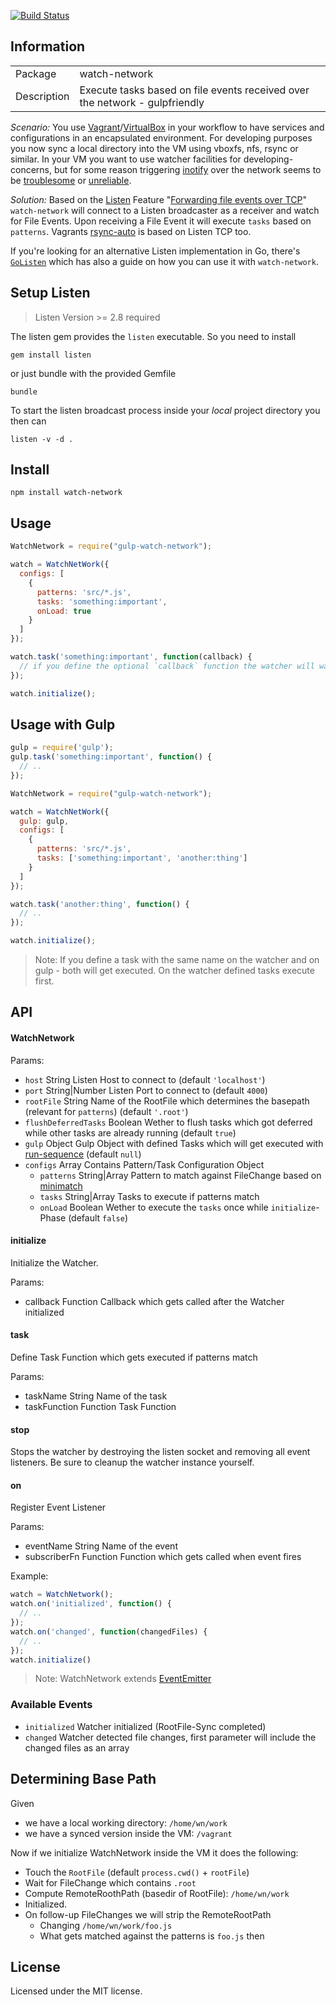 [![Build Status](https://travis-ci.org/efacilitation/watch-network.svg?branch=master)](https://travis-ci.org/efacilitation/watch-network)

## Information

<table>
<tr>
<td>Package</td><td>watch-network</td>
</tr>
<tr>
<td>Description</td>
<td>Execute tasks based on file events received over the network - gulpfriendly</td>
</tr>
</table>

*Scenario:* You use [Vagrant](https://github.com/mitchellh/vagrant)/[VirtualBox](https://www.virtualbox.org) in your workflow to have services and configurations in an encapsulated environment. For developing purposes you now sync a local directory into the VM using vboxfs, nfs, rsync or similar. In your VM you want to use watcher facilities for developing-concerns, but for some reason triggering [inotify](http://man7.org/linux/man-pages/man7/inotify.7.html) over the network seems to be [troublesome](http://stackoverflow.com/questions/4231243/inotify-with-nfs) or [unreliable](https://www.virtualbox.org/ticket/10660).

*Solution:* Based on the [Listen](https://github.com/guard/listen) Feature "[Forwarding file events over TCP](https://github.com/guard/listen#forwarding-file-events-over-tcp)" `watch-network` will connect to a Listen broadcaster as a receiver and watch for File Events. Upon receiving a File Event it will execute `tasks` based on `patterns`. Vagrants [rsync-auto](http://docs.vagrantup.com/v2/cli/rsync-auto.html) is based on Listen TCP too.

If you're looking for an alternative Listen implementation in Go, there's [`GoListen`](https://github.com/ekino/golisten) which has also a guide on how you can use it with `watch-network`.



## Setup Listen

> Listen Version >= 2.8 required

The listen gem provides the `listen` executable. So you need to install

```
gem install listen
```

or just bundle with the provided Gemfile

```
bundle
```

To start the listen broadcast process inside your *local* project directory you then can

```
listen -v -d .
```

## Install

```
npm install watch-network
```

## Usage

```javascript
WatchNetwork = require("gulp-watch-network");

watch = WatchNetWork({
  configs: [
    {
      patterns: 'src/*.js',
      tasks: 'something:important',
      onLoad: true
    }
  ]
});

watch.task('something:important', function(callback) {
  // if you define the optional `callback` function the watcher will wait until you call it
});

watch.initialize();

```


## Usage with Gulp

```javascript
gulp = require('gulp');
gulp.task('something:important', function() {
  // ..
});

WatchNetwork = require("gulp-watch-network");

watch = WatchNetWork({
  gulp: gulp,
  configs: [
    {
      patterns: 'src/*.js',
      tasks: ['something:important', 'another:thing']
    }
  ]
});

watch.task('another:thing', function() {
  // ..
});

watch.initialize();
```

> Note: If you define a task with the same name on the watcher and on gulp - both will get executed. On the watcher defined tasks execute first.


## API

#### WatchNetwork

Params:

- `host` String Listen Host to connect to (default `'localhost'`)
- `port` String|Number Listen Port to connect to (default `4000`)
- `rootFile` String Name of the RootFile which determines the basepath (relevant for `patterns`) (default `'.root'`)
- `flushDeferredTasks` Boolean Wether to flush tasks which got deferred while other tasks are already running (default `true`)
- `gulp` Object Gulp Object with defined Tasks which will get executed with [run-sequence](https://www.npmjs.com/package/run-sequence) (default `null`)
- `configs` Array Contains Pattern/Task Configuration Object
  - `patterns` String|Array Pattern to match against FileChange based on [minimatch](https://www.npmjs.com/package/minimatch)
  - `tasks` String|Array Tasks to execute if patterns match
  - `onLoad` Boolean Wether to execute the `tasks` once while `initialize`-Phase (default `false`)


#### initialize

Initialize the Watcher.

Params:
- callback Function Callback which gets called after the Watcher initialized


#### task

Define Task Function which gets executed if patterns match

Params:
- taskName String Name of the task
- taskFunction Function Task Function


#### stop

Stops the watcher by destroying the listen socket and removing all event listeners. Be sure to cleanup the watcher instance yourself.


#### on

Register Event Listener

Params:
- eventName String Name of the event
- subscriberFn Function Function which gets called when event fires

Example:

```javascript
watch = WatchNetwork();
watch.on('initialized', function() {
  // ..
});
watch.on('changed', function(changedFiles) {
  // ..
});
watch.initialize()
```

> Note: WatchNetwork extends [EventEmitter](http://nodejs.org/api/events.html)


### Available Events

- `initialized` Watcher initialized (RootFile-Sync completed)
- `changed` Watcher detected file changes, first parameter will include the changed files as an array


## Determining Base Path

Given

- we have a local working directory: `/home/wn/work`
- we have a synced version inside the VM: `/vagrant`

Now if we initialize WatchNetwork inside the VM it does the following:

- Touch the `RootFile` (default `process.cwd()` + `rootFile`)
- Wait for FileChange which contains `.root`
- Compute RemoteRoothPath (basedir of RootFile): `/home/wn/work`
- Initialized.
- On follow-up FileChanges we will strip the RemoteRootPath
  - Changing `/home/wn/work/foo.js`
  - What gets matched against the patterns is `foo.js` then


## License
Licensed under the MIT license.
